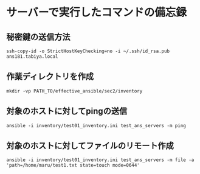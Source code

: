 # サーバーで実行したコマンドの備忘録

## 秘密鍵の送信方法

```
ssh-copy-id -o StrictHostKeyChecking=no -i ~/.ssh/id_rsa.pub ans181.tabiya.local
```

## 作業ディレクトリを作成
```
mkdir -vp PATH_TO/effective_ansible/sec2/inventory
```

## 対象のホストに対してpingの送信

```
ansible -i inventory/test01_inventory.ini test_ans_servers -m ping
```

## 対象のホストに対してファイルのリモート作成
```
ansible -i inventory/test01_inventory.ini test_ans_servers -m file -a 'path=/home/maru/test1.txt state=touch mode=0644'
```